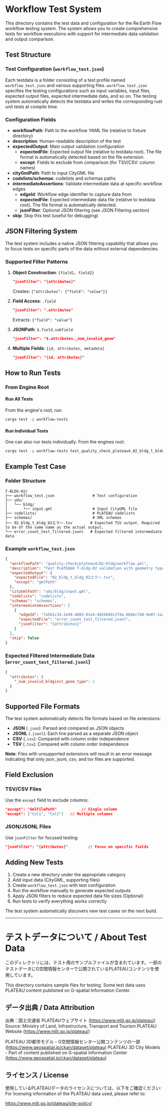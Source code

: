 # Workflow Test System

This directory contains the test data and configuration for the Re:Earth Flow workflow testing system. The system allows you to create comprehensive tests for workflow executions with support for intermediate data validation and output comparison.

## Test Structure

### Test Configuration (`workflow_test.json`)

Each testdata is a folder consisting of a test profile named `workflow_test.json` and various supporting files. `workflow_test.json` specifies the testing configurations such as input variables, input files, expected output files, expected intermediate data, and so on. The testing system automatically detects the testdata and writes the corresponding rust unit tests at compile time.

### Configuration Fields

- **workflowPath**: Path to the workflow YAML file (relative to fixture directory)
- **description**: Human-readable description of the test
- **expectedOutput**: Main output validation configuration
  - **expectedFile**: Expected output file (relative to testdata root). The file format is automatically detected based on the file extension.
  - **except**: Fields to exclude from comparison (for TSV/CSV: column names)
- **cityGmlPath**: Path to input CityGML file
- **codelists/schemas**: codelists and schemas paths
- **intermediateAssertions**: Validate intermediate data at specific workflow edges
  - **edgeId**: Workflow edge identifier to capture data from
  - **expectedFile**: Expected intermediate data file (relative to testdata root). The file format is automatically detected.
  - **jsonFilter**: Optional JSON filtering (see JSON Filtering section)
- **skip**: Skip this test (useful for debugging)

## JSON Filtering System

The test system includes a native JSON filtering capability that allows you to focus tests on specific parts of the data without external dependencies.

### Supported Filter Patterns

1. **Object Construction**: `{field1, field2}`
   ```json
   "jsonFilter": "{attributes}"
   ```
   Creates: `{"attributes": {"field": "value"}}`

2. **Field Access**: `.field`
   ```json
   "jsonFilter": ".attributes"
   ```
   Extracts: `{"field": "value"}`

3. **JSONPath**: `$.field.subfield`
   ```json
   "jsonFilter": "$.attributes._num_invalid_geom"
   ```

4. **Multiple Fields**: `{id, attributes, metadata}`
   ```json
   "jsonFilter": "{id, attributes}"
   ```

## How to Run Tests

### From Engine Root

#### Run All Tests
From the engine's root, run:
```bash
cargo test -p workflow-tests
```

#### Run Individual Tests
One can also run tests individually. From the engines root:
```bash
cargo test -p workflow-tests test_quality_check_plateau4_02_bldg_l_bldg_06
```

## Example Test Case

### Folder Structure
```
T-BLDG-02/
├── workflow_test.json                 # Test configuration
├── udx/
│   └── bldg/
│       └── input.gml                  # Input CityGML file
├── codelists/                         # PLATEAU codelists
├── schemas/                           # XML schemas
├── 02_bldg_t_bldg_02エラー.tsv        # Expected TSV output. Required to be of the same name as the actual output.
└── error_count_test_filtered.jsonl   # Expected filtered intermediate data
```

### Example `workflow_test.json`
```json
{
  "workflowPath": "quality-check/plateau4/02-bldg/workflow.yml",
  "description": "Test PLATEAU4 T-bldg-02 validation with geometry type errors",
  "expectedOutput": {
    "expectedFile": "02_bldg_t_bldg_02エラー.tsv",
    "except": "gmlPath"
  },
  "cityGmlPath": "udx/bldg/input.gml",
  "codelists": "codelists",
  "schemas": "schemas",
  "intermediateAssertions": [
    {
      "edgeId": "7a561c34-2e94-4883-91e4-4026b09c2f8a.66b6c7d8-9e0f-1a2b-3c4d-5e6f7a8b9c0d",
      "expectedFile": "error_count_test_filtered.jsonl",
      "jsonFilter": "{attributes}"
    }
  ],
  "skip": false
}
```

### Expected Filtered Intermediate Data (`error_count_test_filtered.jsonl`)
```json
{
  "attributes": {
    "_num_invalid_bldginst_geom_type": 2
  }
}
```

## Supported File Formats

The test system automatically detects file formats based on file extensions:
- **JSON** (`.json`): Parsed and compared as JSON objects
- **JSONL** (`.jsonl`): Each line parsed as a separate JSON object
- **CSV** (`.csv`): Compared with column order independence
- **TSV** (`.tsv`): Compared with column order independence

**Note**: Files with unsupported extensions will result in an error message indicating that only json, jsonl, csv, and tsv files are supported.

## Field Exclusion

### TSV/CSV Files
Use the `except` field to exclude columns:
```json
"except": "GmlFilePath"           // Single column
"except": ["Col1", "Col2"]   // Multiple columns
```

### JSON/JSONL Files
Use `jsonFilter` for focused testing:
```json
"jsonFilter": "{attributes}"         // Focus on specific fields
```

## Adding New Tests

1. Create a new directory under the appropriate category
2. Add input data (CityGML, supporting files)
3. Create `workflow_test.json` with test configuration
4. Run the workflow manually to generate expected outputs
5. Apply JSON filters to reduce expected data file sizes (Optional)
6. Run tests to verify everything works correctly

The test system automatically discovers new test cases on the next build.

---

# テストデータについて / About Test Data

このディレクトリには、テスト用のサンプルファイルが含まれています。一部のテストデータにG空間情報センターで公開されているPLATEAUコンテンツを使用しています。

This directory contains sample files for testing. Some test data uses PLATEAU content published on G-spatial Information Center.

## データ出典 / Data Attribution

出典：国土交通省 PLATEAUウェブサイト (https://www.mlit.go.jp/plateau/)
Source: Ministry of Land, Infrastructure, Transport and Tourism PLATEAU Website (https://www.mlit.go.jp/plateau/)

PLATEAU 3D都市モデル - G空間情報センター公開コンテンツの一部 (https://www.geospatial.jp/ckan/dataset/plateau)
PLATEAU 3D City Models - Part of content published on G-spatial Information Center (https://www.geospatial.jp/ckan/dataset/plateau)

## ライセンス / License

使用しているPLATEAUデータのライセンスについては、以下をご確認ください:
For licensing information of the PLATEAU data used, please refer to:

https://www.mlit.go.jp/plateau/site-policy/
